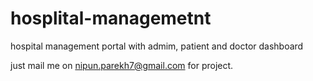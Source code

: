 # hosplital-managemetnt
hospital management portal with admim, patient and doctor dashboard

just mail me on nipun.parekh7@gmail.com for project.
